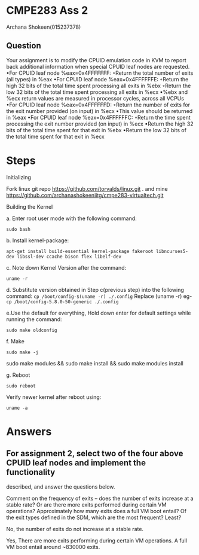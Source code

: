 # CMPE283 Ass 2

Archana Shokeen(015237378) 

## Question
Your assignment is to modify the CPUID emulation code in KVM to report back additional information 
when special CPUID leaf nodes are requested.
•For CPUID leaf node %eax=0x4FFFFFFF:
◦Return the total number of exits (all types) in %eax
•For CPUID leaf node %eax=0x4FFFFFFE:
◦Return the high 32 bits of the total time spent processing all exits in %ebx
◦Return the low 32 bits of the total time spent processing all exits in %ecx
▪%ebx and %ecx return values are measured in processor cycles, across all VCPUs
•For CPUID leaf node %eax=0x4FFFFFFD:
◦Return the number of exits for the exit number provided (on input) in %ecx
▪This value should be returned in %eax 
•For CPUID leaf node %eax=0x4FFFFFFC:
◦Return the time spent processing the exit number provided (on input) in %ecx
▪Return the high 32 bits of the total time spent for that exit in %ebx
▪Return the low 32 bits of the total time spent for that exit in %ecx

# Steps

Initializing

Fork linux git repo https://github.com/torvalds/linux.git . and mine https://github.com/archanashokeeniitg/cmpe283-virtualtech.git

Building the Kernel

a. Enter root user mode with the following command:

`sudo bash`

b. Install kernel-package:


`apt-get install build-essential kernel-package fakeroot libncurses5-dev libssl-dev ccache bison flex libelf-dev `


c. Note down Kernel Version after the command:

`uname -r`


d. Substitute version obtained in Step c(previous step) into the following command:
`cp /boot/config-$(uname -r) ./.config` Replace (uname -r) eg- `cp /boot/config-5.8.0-50-generic ./.config`


e.Use the default for everything, Hold down enter for default settings while running the command:


`sudo make oldconfig`

f. Make

`sudo make -j`

sudo make modules && sudo make install && sudo make modules install

g. Reboot

`sudo reboot`

Verify newer kernel after reboot using:

`uname -a`

# Answers

## For assignment 2, select two of the four above CPUID leaf nodes and implement the functionality 
described, and answer the questions below.

Comment on the frequency of exits – does the number of exits increase at a stable rate? Or are there 
more exits performed during certain VM operations? Approximately how many exits does a full VM 
boot entail? Of the exit types defined in the SDM, which are the most frequent? Least?


No, the number of exits do not increase at a stable rate.

Yes, There are more exits performing during certain VM operations. A full VM boot entail around ~830000 exits.


